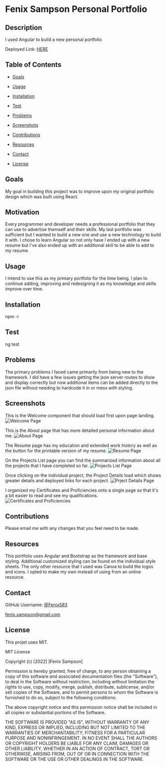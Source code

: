# Fenix Sampson Personal Portfolio

  

  ## Description

  I used Angular to build a new personal portfolio
  
 Deployed Link: [HERE](https://huston-fenix-sampson.herokuapp.com/)

  <!-- [URL](undefined) -->

  ## Table of Contents
  
  * [Goals](#goals)

  * [Usage](#usage) 

  * [Installation](#installation)  

  * [Test](#test)

  * [Problems](#problems)

  * [Screenshots](#screenshots)

  * [Contributions](#contributions)

  * [Resources](#resources)

  * [Contact](#contact) 

  * [License](#license) 

  
  ## Goals

  My goal in building this project was to improve upon my original portfolio design which was built using React.

  ## Motivation

  Every programmer and developer needs a professional portfolio that they can use to advertise themself and their skills.  My last portfolio was sufficient but I wanted to build a new one and use a new technology to build it with.  I chose to learn Angular so not only have I ended up with a new resume but I've also ended up with an additional skill to be able to add to my resume. 

  ## Usage

  I intend to use this as my primary portfolio for the time being.  I plan to continue adding, improving and redesigning it as my knowledge and skills improve over time.

  ## Installation
  
  npm -i  

  ## Test

  ng test

  ## Problems

  The primary problems I faced came primarily from being new to the framework.  I did have a few issues getting the json server routes to show and display correctly but now additional items can be added directly to the json file without needing to hardcode it in or mess with styling. 

  ## Screenshots

This is the Welcome component that should load first upon page landing.
![Welcome Page](src/assets/images/readmeImages/welcome.png)

This is the About page that has more detailed personal information about me.
![About Page](src/assets/images/readmeImages/about.png)

The Resume page has my education and extended work history as well as the button for the printable version of my resume.
![Resume Page](src/assets/images/readmeImages/resume.png)

On the Projects List page you can find the summarized information about all the projects that I have completed so far. 
![Projects List Page](src/assets/images/readmeImages/projectsList.png)

Once clicking on the individual project, the Project Details load which shows greater details and deployed links for each project.
![Prject Details Page](src/assets/images/readmeImages/projectDetails.png)

I organized my Certificates and Proficiencies onto a single page so that it's a bit easier to read and see my qualifications.
![Certificates and Proficiencies](src/assets/images/readmeImages/proficiencies.png)

  ## Contributions

  Please email me with any changes that you feel need to be made.

  ## Resources
 
  This portfolio uses Angular and Bootstrap as the framework and base styling.  Additional customized styling can be found on the individual style sheets.  The only other resource that I used was Canva to build the logos and icons. I opted to make my own instead of using from an online resource.   

  ## Contact
  
  GitHub Username: [@FenixS83](https://github.com/FenixS83)

  fenix.sampson@gmail.com

  ## License

  This projet uses MIT. 
  
MIT License

Copyright (c) [2022] [Fenix Sampson]

Permission is hereby granted, free of charge, to any person obtaining a copy
of this software and associated documentation files (the "Software"), to deal
in the Software without restriction, including without limitation the rights
to use, copy, modify, merge, publish, distribute, sublicense, and/or sell
copies of the Software, and to permit persons to whom the Software is
furnished to do so, subject to the following conditions:

The above copyright notice and this permission notice shall be included in all
copies or substantial portions of the Software.

THE SOFTWARE IS PROVIDED "AS IS", WITHOUT WARRANTY OF ANY KIND, EXPRESS OR
IMPLIED, INCLUDING BUT NOT LIMITED TO THE WARRANTIES OF MERCHANTABILITY,
FITNESS FOR A PARTICULAR PURPOSE AND NONINFRINGEMENT. IN NO EVENT SHALL THE
AUTHORS OR COPYRIGHT HOLDERS BE LIABLE FOR ANY CLAIM, DAMAGES OR OTHER
LIABILITY, WHETHER IN AN ACTION OF CONTRACT, TORT OR OTHERWISE, ARISING FROM,
OUT OF OR IN CONNECTION WITH THE SOFTWARE OR THE USE OR OTHER DEALINGS IN THE
SOFTWARE.



